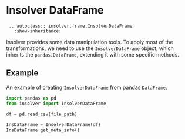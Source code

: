 # Insolver DataFrame

```{eval-rst}
 .. autoclass:: insolver.frame.InsolverDataFrame
   :show-inheritance: 
```

Insolver provides some data manipulation tools. To apply most of the transformations, we need to use the `InsolverDataFrame` object, which inherits the `pandas.DataFrame`, extending it with some specific methods. 

## Example
An example of creating `InsolverDataFrame` from pandas `DataFrame`:

```python
import pandas as pd
from insolver import InsolverDataFrame

df = pd.read_csv(file_path)

InsDataFrame = InsolverDataFrame(df)
InsDataFrame.get_meta_info()
```

